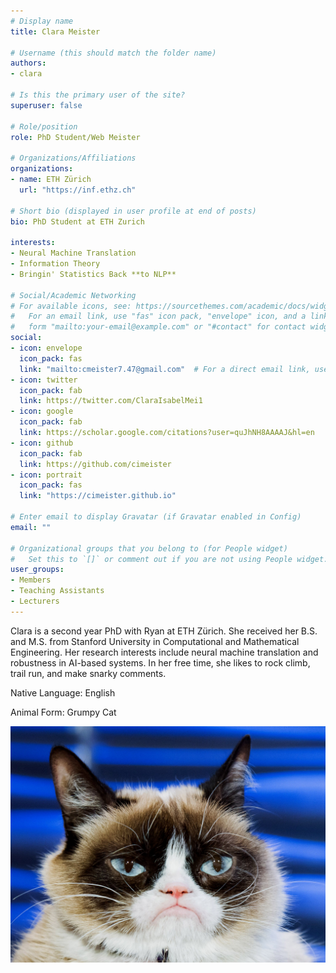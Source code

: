 ```yaml
---
# Display name
title: Clara Meister

# Username (this should match the folder name)
authors:
- clara

# Is this the primary user of the site?
superuser: false

# Role/position
role: PhD Student/Web Meister

# Organizations/Affiliations
organizations:
- name: ETH Zürich
  url: "https://inf.ethz.ch"

# Short bio (displayed in user profile at end of posts)
bio: PhD Student at ETH Zurich

interests:
- Neural Machine Translation
- Information Theory
- Bringin' Statistics Back **to NLP**

# Social/Academic Networking
# For available icons, see: https://sourcethemes.com/academic/docs/widgets/#icons
#   For an email link, use "fas" icon pack, "envelope" icon, and a link in the
#   form "mailto:your-email@example.com" or "#contact" for contact widget.
social:
- icon: envelope
  icon_pack: fas
  link: "mailto:cmeister7.47@gmail.com"  # For a direct email link, use "mailto:test@example.org".
- icon: twitter
  icon_pack: fab
  link: https://twitter.com/ClaraIsabelMei1
- icon: google
  icon_pack: fab
  link: https://scholar.google.com/citations?user=quJhNH8AAAAJ&hl=en
- icon: github
  icon_pack: fab
  link: https://github.com/cimeister
- icon: portrait
  icon_pack: fas
  link: "https://cimeister.github.io"

# Enter email to display Gravatar (if Gravatar enabled in Config)
email: ""
  
# Organizational groups that you belong to (for People widget)
#   Set this to `[]` or comment out if you are not using People widget.  
user_groups:
- Members
- Teaching Assistants
- Lecturers
---
```


Clara is a second year PhD with Ryan at ETH Zürich. She received her B.S. and M.S. from Stanford University in Computational and Mathematical Engineering. Her research interests include neural machine translation and robustness in AI-based systems. In her free time, she likes to rock climb, trail run, and make snarky comments.

Native Language: English

Animal Form: Grumpy Cat

<img  class="avatar-small" src="grumpy-cat.jpg" style="float: center" />

